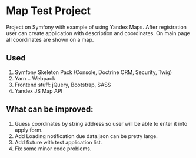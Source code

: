 # Map Test Project
Project on Symfony with example of using Yandex Maps. After registration user can create application with description and coordinates. On main page all coordinates are shown on a map.

## Used
1. Symfony Skeleton Pack (Console, Doctrine ORM, Security, Twig)
2. Yarn + Webpack
3. Frontend stuff: jQuery, Bootstrap, SASS
4. Yandex JS Map API

## What can be improved:
1. Guess coordinates by string address so user will be able to enter it into apply form.
2. Add Loading notification due data.json can be pretty large.
3. Add fixture with test application list.
4. Fix some minor code problems.
